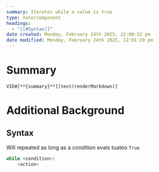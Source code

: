 ```yaml
---
summary: Iterates while a value is true
type: note/component
headings:
  - "[[#Syntax]]"
date created: Monday, February 24th 2025, 12:00:52 pm
date modified: Monday, February 24th 2025, 12:01:29 pm
---
```

# Summary
`VIEW[**{summary}**][text(renderMarkdown)]`

# Additional Background
## Syntax
Will repeated as long as a condition evals tuateo `True`
```python
while <condition>:
	<action>
```